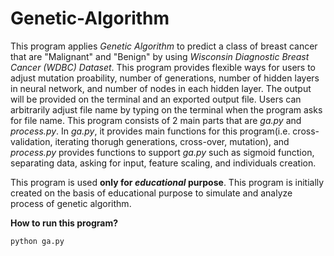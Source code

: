 # Genetic-Algorithm
  This program applies *Genetic Algorithm* to predict a class of breast cancer that are "Malignant" and  "Benign" by using *Wisconsin Diagnostic Breast Cancer (WDBC) Dataset*. 
  This program provides flexible ways for users to adjust mutation proability, number of generations, number of hidden layers in neural network, and number of nodes in each hidden layer. 
  The output will be provided on the terminal and an exported output file. Users can arbitrarily adjust file name by typing on the terminal when the program asks for file name. 
  This program consists of 2 main parts that are *ga.py* and *process.py*.
  In *ga.py*, it provides main functions for this program(i.e. cross-validation, iterating thorugh generations, cross-over, mutation), 
  and *process.py* provides functions to support *ga.py* such as sigmoid function, separating data, asking for input, feature scaling, and individuals creation. 
  
  This program is used **only for _educational_ purpose**. This program is initially created on the basis of educational purpose to simulate and analyze process of genetic algorithm. 
  
 **How to run this program?**
  ```
  python ga.py
  ```
 
  
